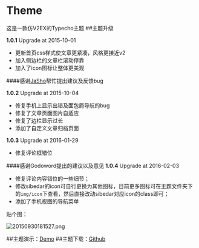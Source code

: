 # Theme
这是一款仿V2EX的Typecho主题
##主题升级

**1.0.1** Upgrade at 2015-10-01

* 更新首页css样式使文章更紧凑，风格更接近v2
* 加入侧边栏的文章栏滚动停靠
* 加入了icon图标让整体更美观

####感谢<a href="http://www.xiachedan.cc/" target="_blank">JaSho</a>帮忙提出建议及反馈bug

**1.0.2** Upgrade at 2015-10-04

* 修复手机上显示出错及面包屑导航的bug
* 修复了文章页面图片自适应
* 修复了边栏显示过长
* 添加了自定义文章归档页面

**1.0.3** Upgrade at 2016-01-29
* 修复评论框错位

####感谢Godoword提出的建议以及意见
**1.0.4** Upgrade at 2016-02-03
* 修复评论内容错位的一些细节；
* 修改sibedar的icon可自行更换为其他图标，目前更多图标可在主题文件夹下的`img/icon`下查看，然后直接改动sibedar对应icon的class即可；
* 添加了手机视图的导航菜单

贴个图：

![20150930181527.png][1]


##主题演示：[Demo](https://ciyuanai.net/?theme=Theme)
##主题下载：[Github](https://github.com/axhello/Theme/archive/master.zip)


  [1]: https://o72gatjmx.qnssl.com/2015/10/1180370408.png
